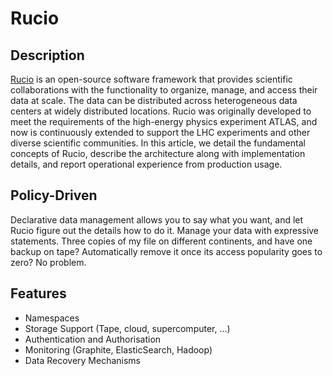 # Rucio

## Description

[Rucio](https://rucio.cern.ch/) is an open-source software framework that provides scientific collaborations with the functionality to organize, manage, and access their data at scale. The data can be distributed across heterogeneous data centers at widely distributed locations. Rucio was originally developed to meet the requirements of the high-energy physics experiment ATLAS, and now is continuously extended to support the LHC experiments and other diverse scientific communities. In this article, we detail the fundamental concepts of Rucio, describe the architecture along with implementation details, and report operational experience from production usage.

## Policy-Driven
Declarative data management allows you to say what you want, and let Rucio figure out the details how to do it. Manage your data with expressive statements. Three copies of my file on different continents, and have one backup on tape? Automatically remove it once its access popularity goes to zero? No problem.

## Features
- Namespaces
- Storage Support (Tape, cloud, supercomputer, ...)
- Authentication and Authorisation
- Monitoring (Graphite, ElasticSearch, Hadoop)
- Data Recovery Mechanisms
